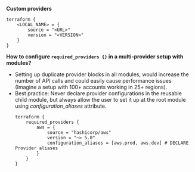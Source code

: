 **Custom providers**
```hcl
terraform {
    <LOCAL_NAME> = {
        source = "<URL>"
        version = "<VERSION>"
    }
}
```

**How to configure `required_providers {}` in a multi-provider setup with modules?**

- Setting up duplicate provider blocks in all modules, would increase the number of API calls and could easily cause performance issues (Imagine a setup with 100+ accounts working in 25+ regions).
- Best practice: Never declare provider configurations in the reusable child module, but always allow the user to set it up at the root module using _configuration_aliases_ attribute.
    ```hcl
    terraform {
        required_providers {
            aws = {
                source = "hashicorp/aws"
                version = "~> 5.0"
                configuration_aliases = [aws.prod, aws.dev] # DECLARE Provider aliases
            }
        }
    }
    ```

